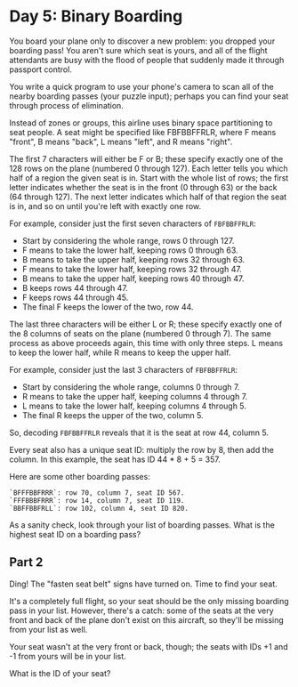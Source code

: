 # Day 5: Binary Boarding

You board your plane only to discover a new problem: you dropped your boarding pass! You aren't sure which seat is yours, and all of the flight attendants are busy with the flood of people that suddenly made it through passport control.

You write a quick program to use your phone's camera to scan all of the nearby boarding passes (your puzzle input); perhaps you can find your seat through process of elimination.

Instead of zones or groups, this airline uses binary space partitioning to seat people. A seat might be specified like FBFBBFFRLR, where F means "front", B means "back", L means "left", and R means "right".

The first 7 characters will either be F or B; these specify exactly one of the 128 rows on the plane (numbered 0 through 127). Each letter tells you which half of a region the given seat is in. Start with the whole list of rows; the first letter indicates whether the seat is in the front (0 through 63) or the back (64 through 127). The next letter indicates which half of that region the seat is in, and so on until you're left with exactly one row.

For example, consider just the first seven characters of `FBFBBFFRLR`:

-   Start by considering the whole range, rows 0 through 127.
-   F means to take the lower half, keeping rows 0 through 63.
-   B means to take the upper half, keeping rows 32 through 63.
-   F means to take the lower half, keeping rows 32 through 47.
-   B means to take the upper half, keeping rows 40 through 47.
-   B keeps rows 44 through 47.
-   F keeps rows 44 through 45.
-   The final F keeps the lower of the two, row 44.

The last three characters will be either L or R; these specify exactly one of the 8 columns of seats on the plane (numbered 0 through 7). The same process as above proceeds again, this time with only three steps. L means to keep the lower half, while R means to keep the upper half.

For example, consider just the last 3 characters of `FBFBBFFRLR`:

-   Start by considering the whole range, columns 0 through 7.
-   R means to take the upper half, keeping columns 4 through 7.
-   L means to take the lower half, keeping columns 4 through 5.
-   The final R keeps the upper of the two, column 5.

So, decoding `FBFBBFFRLR` reveals that it is the seat at row 44, column 5.

Every seat also has a unique seat ID: multiply the row by 8, then add the column. In this example, the seat has ID 44 * 8 + 5 = 357.

Here are some other boarding passes:

    `BFFFBBFRRR`: row 70, column 7, seat ID 567.
    `FFFBBBFRRR`: row 14, column 7, seat ID 119.
    `BBFFBBFRLL`: row 102, column 4, seat ID 820.

As a sanity check, look through your list of boarding passes. What is the highest seat ID on a boarding pass?

## Part 2

Ding! The "fasten seat belt" signs have turned on. Time to find your seat.

It's a completely full flight, so your seat should be the only missing boarding pass in your list. However, there's a catch: some of the seats at the very front and back of the plane don't exist on this aircraft, so they'll be missing from your list as well.

Your seat wasn't at the very front or back, though; the seats with IDs +1 and -1 from yours will be in your list.

What is the ID of your seat?
